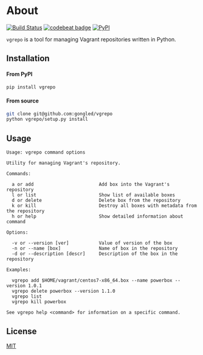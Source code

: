 # About

[![Build Status](https://travis-ci.org/gongled/vgrepo.svg?branch=master)](https://travis-ci.org/gongled/vgrepo)
[![codebeat badge](https://codebeat.co/badges/016cae98-9953-4f0e-9495-d9a91969b6ef)](https://codebeat.co/projects/github-com-gongled-vgrepo-master)
[![PyPI](https://img.shields.io/pypi/v/vgrepo.svg)]()

`vgrepo` is a tool for managing Vagrant repositories written in Python.

## Installation

#### From PyPI

```bash
pip install vgrepo
```

#### From source

```bash
git clone git@github.com:gongled/vgrepo
python vgrepo/setup.py install
```

## Usage

```
Usage: vgrepo command options

Utility for managing Vagrant's repository.

Commands:

  a or add                        Add box into the Vagrant's repository
  l or list                       Show list of available boxes
  d or delete                     Delete box from the repository
  k or kill                       Destroy all boxes with metadata from the repository
  h or help                       Show detailed information about command

Options:

  -v or --version [ver]           Value of version of the box
  -n or --name [box]              Name of box in the repository
  -d or --description [descr]     Description of the box in the repository

Examples:

  vgrepo add $HOME/vagrant/centos7-x86_64.box --name powerbox --version 1.0.1
  vgrepo delete powerbox --version 1.1.0
  vgrepo list
  vgrepo kill powerbox

See vgrepo help <command> for information on a specific command.
```

## License

[MIT](LICENSE)
